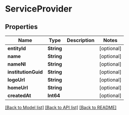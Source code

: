# ServiceProvider

## Properties
Name | Type | Description | Notes
------------ | ------------- | ------------- | -------------
**entityId** | **String** |  | [optional] 
**name** | **String** |  | [optional] 
**nameNl** | **String** |  | [optional] 
**institutionGuid** | **String** |  | [optional] 
**logoUrl** | **String** |  | [optional] 
**homeUrl** | **String** |  | [optional] 
**createdAt** | **Int64** |  | [optional] 

[[Back to Model list]](../README.md#documentation-for-models) [[Back to API list]](../README.md#documentation-for-api-endpoints) [[Back to README]](../README.md)



